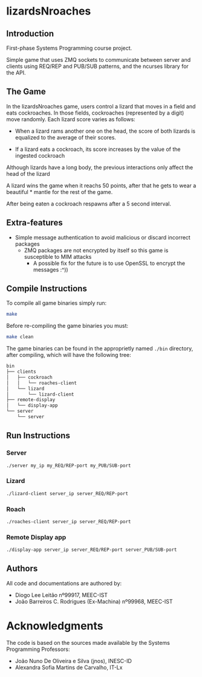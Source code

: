# lizardsNroaches

## Introduction

First-phase Systems Programming course project.

Simple game that uses ZMQ sockets to communicate between server and clients using REQ/REP and PUB/SUB patterns, and the ncurses library for the API.

## The Game

In the lizardsNroaches game, users control a lizard that moves in a field and eats
cockroaches. In those fields, cockroaches (represented by a digit) move randomly.
Each lizard score varies as follows:

- When a lizard rams another one on the head, the score of both lizards is equalized to the
average of their scores.

- If a lizard eats a cockroach, its score increases by the value of the ingested
cockroach

Although lizards have a long body, the previous interactions only affect the head of the
lizard

A lizard wins the game when it reachs 50 points, after that he gets to wear a beautiful * mantle for the rest of the game.

After being eaten a cockroach respawns after a 5 second interval.

## Extra-features

- Simple message authentication to avoid malicious or discard incorrect packages
    - ZMQ packages are not encrypted by itself so this game is susceptible to MIM attacks
        - A possible fix for the future is to use OpenSSL to encrypt the messages :^))

## Compile Instructions

To compile all game binaries simply run:

```zsh
make
```

Before re-compiling the game binaries you must:

```zsh
make clean
```

The game binaries can be found in the approprietly named `./bin` directory, after compiling, which will have the following tree:

```zsh
bin
├── clients
│   ├── cockroach
│   │   └── roaches-client
│   └── lizard
│       └── lizard-client
├── remote-display
│   └── display-app
└── server
    └── server
```

## Run Instructions

### Server

```zsh
./server my_ip my_REQ/REP-port my_PUB/SUB-port
```

### Lizard

```zsh
./lizard-client server_ip server_REQ/REP-port
```

### Roach 

```zsh
./roaches-client server_ip server_REQ/REP-port
```

### Remote Display app

```zsh
./display-app server_ip server_REQ/REP-port server_PUB/SUB-port
```

## Authors

All code and documentations are authored by:

- Diogo Lee Leitão nº99917, MEEC-IST
- João Barreiros C. Rodrigues (Ex-Machina) nº99968, MEEC-IST

# Acknowledgments

The code is based on the sources made available by the Systems Programming Professors:

- João Nuno De Oliveira e Silva (jnos), INESC-ID
- Alexandra Sofia Martins de Carvalho, IT-Lx
